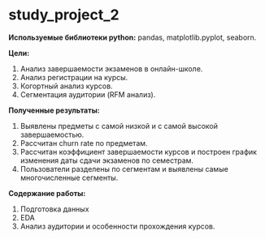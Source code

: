 # study_project_2

**Используемые библиотеки python:** pandas, matplotlib.pyplot, seaborn.

**Цели:**
 1. Анализ завершаемости экзаменов в онлайн-школе.
 2. Анализ регистрации на курсы.
 3. Когортный анализ курсов.
 4. Сегментация аудитории (RFM анализ).
 
 **Полученные результаты:**
1. Выявлены предметы с самой низкой и с самой высокой завершаемостью.
2. Рассчитан churn rate по предметам.
3. Рассчитан коэффициент завершаемости курсов и построен график изменения даты сдачи экзаменов по семестрам.
4. Пользователи разделены по сегментам и выявлены самые многочисленные сегменты.

**Содержание работы:**
 1. Подготовка данных
 2. EDA
 3. Анализ аудитории и особенности прохождения курсов.
  

